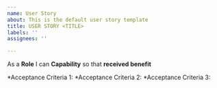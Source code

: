 ```yaml
---
name: User Story
about: This is the default user story template
title: USER STORY <TITLE>
labels: ''
assignees: ''

---
```


As a **Role** I can **Capability** so that **received benefit**


*Acceptance Criteria 1:
*Acceptance Criteria 2:
*Acceptance Criteria 3:
